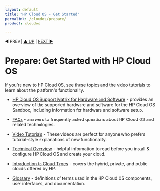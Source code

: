 ```yaml
---
layout: default
title: "HP Cloud OS - Get Started"
permalink: /cloudos/prepare/
product: cloudos

---
```



<p style="font-size: small;"> &#9664; PREV | <a href="/cloudos/">&#9650; UP</a> | <a href="/cloudos/prepare/supportmatrix/">NEXT &#9654;</a> </p>

# Prepare: Get Started with HP Cloud OS

If you're new to HP Cloud OS, see these topics and the video tutorials to learn about the platform's functionality.

<!--
* [Release Notes](/cloudos/releasenotes/) - describes new features, fixed limitations, and known limitations.  Read this document first. 
--> 

* [HP Cloud OS Support Matrix for Hardware and Software](/cloudos/prepare/supportmatrix/) - provides an overview of the supported hardware and software for the HP Cloud OS Sandbox, including information for hardware and software setup.

* [FAQs](/cloudos/prepare/faqs/) - answers to frequently asked questions about HP Cloud OS and related technologies.

* [Video Tutorials](/cloudos/prepare/videos/) - These videos are perfect for anyone who prefers tutorial-style explanations of new functionality.

* [Technical Overview](/cloudos/prepare/overview/) - helpful information to read before you install &amp; configure HP Cloud OS and create your cloud.

* [Introduction to Cloud Types](/cloudos/prepare/cloudtypes/) - covers the hybrid, private, and public clouds offered by HP.  

* [Glossary](/cloudos/prepare/glossary/) - definitions of terms used in the HP Cloud OS components, user interfaces, and documentation.


